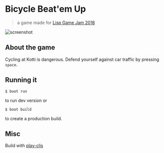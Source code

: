 # Bicycle Beat'em Up

> a game made for [Lisp Game Jam 2018](https://itch.io/jam/lisp-game-jam-2018)


![screenshot](schreenshot.png)

## About the game

Cycling at Kotti is dangerous.
Defend yourself against car traffic by pressing `space`.


## Running it

```
$ boot run
```

to run dev version or

```
$ boot build
```
to create a production build.

## Misc

Build with [play-cljs](https://github.com/oakes/play-cljs)
